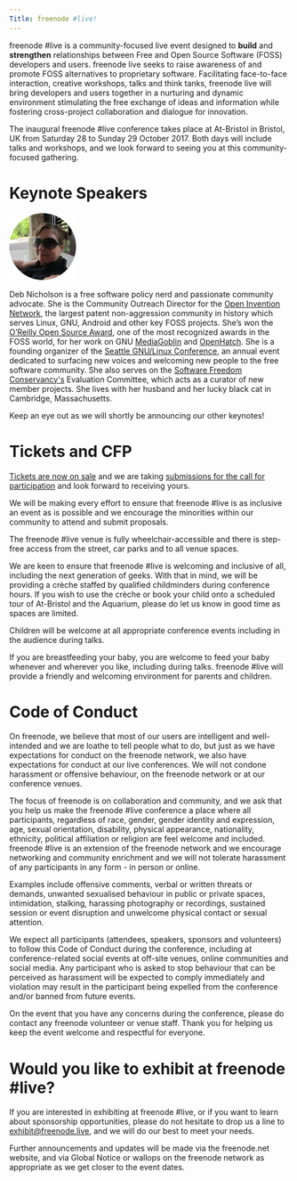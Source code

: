 ```yaml
---
Title: freenode #live!
---
```

freenode #live is a community-focused live event designed to **build** and **strengthen** relationships between Free and Open Source Software (FOSS) developers and users. freenode live seeks to raise awareness of and promote FOSS alternatives to proprietary software. Facilitating face-to-face interaction, creative workshops, talks and think tanks, freenode live will bring developers and users together in a nurturing and dynamic environment stimulating the free exchange of ideas and information while fostering cross-project collaboration and dialogue for innovation. 

The inaugural freenode #live conference takes place at At-Bristol in Bristol, UK from Saturday 28 to Sunday 29 October 2017. Both days will include talks and workshops, and we look forward to seeing you at this community-focused gathering.

# Keynote Speakers

![Deb Nicholson Bio Picture](/static/img/FNLIVEKN1-DebNicholson.png)

Deb Nicholson is a free software policy nerd and passionate community advocate. She is the Community Outreach Director for the [Open Invention Network](https://www.openinventionnetwork.com), the largest patent non-aggression community in history which serves Linux, GNU, Android and other key FOSS projects. She’s won the [O’Reilly Open Source Award](https://en.wikipedia.org/wiki/O%27Reilly_Open_Source_Award), one of the most recognized awards in the FOSS world, for her work on GNU [MediaGoblin](https://mediagoblin.org/) and [OpenHatch](https://openhatch.org/). She is a founding organizer of the [Seattle GNU/Linux Conference](https://seagl.org/), an annual event dedicated to surfacing new voices and welcoming new people to the free software community. She also serves on the [Software Freedom Conservancy's](https://sfconservancy.org/) Evaluation Committee, which acts as a curator of new member projects. She lives with her husband and her lucky black cat in Cambridge, Massachusetts.

Keep an eye out as we will shortly be announcing our other keynotes!

# Tickets and CFP

[Tickets are now on sale](https://freenode.live/conference/fn-live17/tickets) and we are taking [submissions for the call for participation](https://freenode.live/conference/fn-live17/program/proposal/new) and look forward to receiving yours.

We will be making every effort to ensure that freenode #live is as inclusive an event as is possible and we encourage the minorities within our community to attend and submit proposals.

The freenode #live venue is fully wheelchair-accessible and there is step-free access from the street, car parks and to all venue spaces.

We are keen to ensure that freenode #live is welcoming and inclusive of all, including the next generation of geeks. With that in mind, we will be providing a crèche staffed by qualified childminders during conference hours. If you wish to use the crèche or book your child onto a scheduled tour of At-Bristol and the Aquarium, please do let us know in good time as spaces are limited.

Children will be welcome at all appropriate conference events including in the audience during talks.

If you are breastfeeding your baby, you are welcome to feed your baby whenever and wherever you like, including during talks. freenode #live will provide a friendly and welcoming environment for parents and children.

# Code of Conduct

On freenode, we believe that most of our users are intelligent and well-intended and we are loathe to tell people what to do, but just as we have expectations for conduct on the freenode network, we also have expectations for conduct at our live conferences. We will not condone harassment or offensive behaviour, on the freenode network or at our conference venues. 

The focus of freenode is on collaboration and community, and we ask that you help us make the freenode #live conference a place where all participants, regardless of race, gender, gender identity and expression, age, sexual orientation, disability, physical appearance, nationality, ethnicity, political affiliation or religion are feel welcome and included. freenode #live is an extension of the freenode network and we encourage networking and community enrichment and we will not tolerate harassment of any participants in any form - in person or online.

Examples include offensive comments, verbal or written threats or demands, unwanted sexualised behaviour in public or private spaces, intimidation, stalking, harassing photography or recordings, sustained session or event disruption and unwelcome physical contact or sexual attention. 

We expect all participants (attendees, speakers, sponsors and volunteers) to follow this Code of Conduct during the conference, including at conference-related social events at off-site venues, online communities and social media. Any participant who is asked to stop behaviour that can be perceived as harassment will be expected to comply immediately and violation may result in the participant being expelled from the conference and/or banned from future events.

On the event that you have any concerns during the conference, please do contact any freenode volunteer or venue staff. Thank you for helping us keep the event welcome and respectful for everyone.


# Would you like to exhibit at freenode #live?

If you are interested in exhibiting at freenode #live, or if you want to learn about sponsorship opportunities, please do not hesitate to drop us a line to exhibit@freenode.live, and we will do our best to meet your needs.

Further announcements and updates will be made via the freenode.net website, and via Global Notice or wallops on the freenode network as appropriate as we get closer to the event dates.

